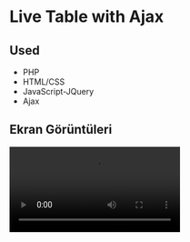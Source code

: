 # Live Table with Ajax


## Used

- PHP
- HTML/CSS
- JavaScript-JQuery
- Ajax

  
## Ekran Görüntüleri

![hippo](https://i.imgur.com/Fxhlp8I.mp4)

  
